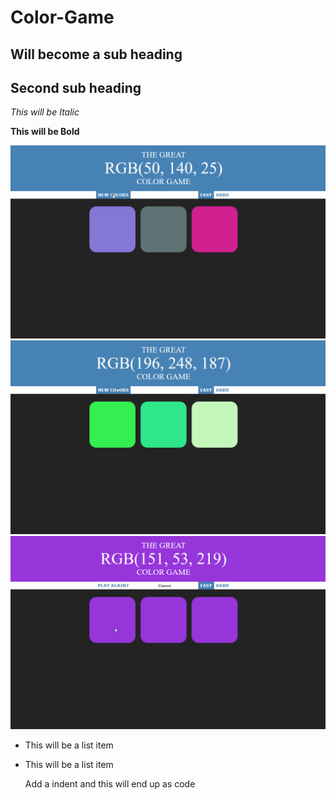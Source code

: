 # Color-Game


Will become a sub heading
--------------

Second sub heading
--------------

*This will be Italic*

**This will be Bold**

![](demos/selectDifficulty.gif)
![](demos/newColors.gif)
![](demos/selecting.gif)

- This will be a list item
- This will be a list item

    Add a indent and this will end up as code
